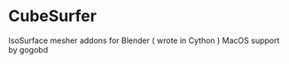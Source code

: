 CubeSurfer
==========

IsoSurface mesher addons for Blender ( wrote in Cython )
MacOS support by gogobd
